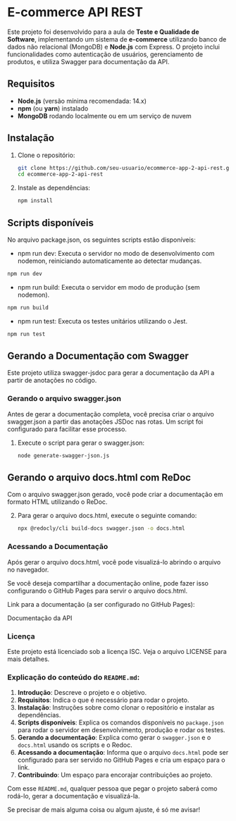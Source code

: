 # E-commerce API REST

Este projeto foi desenvolvido para a aula de **Teste e Qualidade de Software**, implementando um sistema de **e-commerce** utilizando banco de dados não relacional (MongoDB) e **Node.js** com Express. O projeto inclui funcionalidades como autenticação de usuários, gerenciamento de produtos, e utiliza Swagger para documentação da API.

## Requisitos

- **Node.js** (versão mínima recomendada: 14.x)
- **npm** (ou **yarn**) instalado
- **MongoDB** rodando localmente ou em um serviço de nuvem

## Instalação

1. Clone o repositório:

   ```bash
   git clone https://github.com/seu-usuario/ecommerce-app-2-api-rest.git
   cd ecommerce-app-2-api-rest
   ```

2. Instale as dependências: 

   ```bash
   npm install
   ```

## Scripts disponíveis

No arquivo package.json, os seguintes scripts estão disponíveis:

- npm run dev: Executa o servidor no modo de desenvolvimento com nodemon, reiniciando automaticamente ao detectar mudanças.

```bash
npm run dev
```

- npm run build: Executa o servidor em modo de produção (sem nodemon).

```bash
npm run build
```

- npm run test: Executa os testes unitários utilizando o Jest.

```bash
npm run test
```

## Gerando a Documentação com Swagger

Este projeto utiliza swagger-jsdoc para gerar a documentação da API a partir de anotações no código.

### Gerando o arquivo swagger.json

Antes de gerar a documentação completa, você precisa criar o arquivo swagger.json a partir das anotações JSDoc nas rotas. Um script foi configurado para facilitar esse processo.

1. Execute o script para gerar o swagger.json:

   ```bash
   node generate-swagger-json.js
   ```

## Gerando o arquivo docs.html com ReDoc
Com o arquivo swagger.json gerado, você pode criar a documentação em formato HTML utilizando o ReDoc.

2. Para gerar o arquivo docs.html, execute o seguinte comando:

   ```bash
   npx @redocly/cli build-docs swagger.json -o docs.html
   ```

### Acessando a Documentação

Após gerar o arquivo docs.html, você pode visualizá-lo abrindo o arquivo no navegador.

Se você deseja compartilhar a documentação online, pode fazer isso configurando o GitHub Pages para servir o arquivo docs.html.

Link para a documentação (a ser configurado no GitHub Pages):

Documentação da API <!-- Coloque o link aqui após configurar o GitHub Pages -->

### Licença

Este projeto está licenciado sob a licença ISC. Veja o arquivo LICENSE para mais detalhes.


### Explicação do conteúdo do `README.md`:

1. **Introdução**: Descreve o projeto e o objetivo.
2. **Requisitos**: Indica o que é necessário para rodar o projeto.
3. **Instalação**: Instruções sobre como clonar o repositório e instalar as dependências.
4. **Scripts disponíveis**: Explica os comandos disponíveis no `package.json` para rodar o servidor em desenvolvimento, produção e rodar os testes.
5. **Gerando a documentação**: Explica como gerar o `swagger.json` e o `docs.html` usando os scripts e o Redoc.
6. **Acessando a documentação**: Informa que o arquivo `docs.html` pode ser configurado para ser servido no GitHub Pages e cria um espaço para o link.
7. **Contribuindo**: Um espaço para encorajar contribuições ao projeto.

Com esse `README.md`, qualquer pessoa que pegar o projeto saberá como rodá-lo, gerar a documentação e visualizá-la.

Se precisar de mais alguma coisa ou algum ajuste, é só me avisar!
